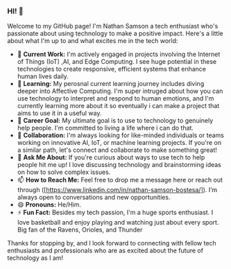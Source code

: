 ### HI! 👋

Welcome to my GitHub page! I'm Nathan Samson a tech enthusiast who's passionate about using technology to make a positive impact. Here's a little about what I'm up to and what excites me in the tech world:

- 🔭 **Current Work:** I'm actively engaged in projects involving the Internet of Things (IoT) ,AI, and Edge Computing. I see huge potential in these technologies to create responsive, efficient systems that enhance human lives daily.
- 🌱 **Learning:** My perosnal current learning journey includes diving deeper into Affective Computing. I'm super intruged about how you can use technology to interpret and respond to human emotions, and I'm currently learning more about it so eventually i can make a project that aims to use it in a useful way.
- 💼 **Career Goal:** My ultimate goal is to use to technology to genuinely help people. I'm committed to living a life where i can do that.
- 👯 **Collaboration:** I'm always looking for like-minded individuals or teams working on innovative AI, IoT, or machine learning projects. If you're on a similar path, let's connect and collaborate to make something great!
- 💬 **Ask Me About:** If you're curious about ways to use tech to help people hit me up! I love discussing technology and brainstorming ideas on how to solve complex issues.
- 📫 **How to Reach Me:** Feel free to drop me a message here or reach out through ([https://www.linkedin.com/in/nathan-samson-bostesa/]). I’m always open to conversations and new opportunities.
- 😄 **Pronouns:** He/Him.
- ⚡ **Fun Fact:** Besides my tech passion, I'm a huge sports enthusiast. I love basketball and enjoy playing and watching just about every sport. Big fan of the Ravens, Orioles, and Thunder

Thanks for stopping by, and I look forward to connecting with fellow tech enthusiasts and professionals who are as excited about the future of technology as I am!
